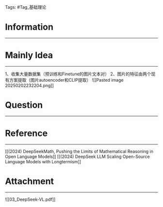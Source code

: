Tags: #Tag_基础理论 
# Information
---


# Mainly Idea
---
1、收集大量数据集（预训练和Finetune的图片文本对）
2、图片的特征由两个现有方案提取（图片autoencoder和CLIP提取）
![[Pasted image 20250202232204.png]]

# Question
---


# Reference
---
[[(2024) DeepSeekMath, Pushing the Limits of Mathematical Reasoning in Open Language Models]]
[[(2024) DeepSeek LLM Scaling Open-Source Language Models with Longtermism]]

# Attachment
---
![[03_DeepSeek-VL.pdf]]